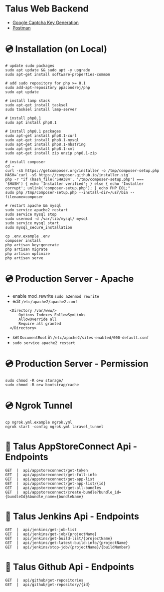 # Talus Web Backend

- [Google Captcha Key Generation](https://www.google.com/recaptcha/admin/create)
- [Postman](https://www.postman.com)

# 💿 Installation (on Local)
```
# update sudo packages
sudo apt update && sudo apt -y upgrade
sudo apt-get install software-properties-common

# add sudo repository for php >= 8.1
sudo add-apt-repository ppa:ondrej/php
sudo apt update

# install lamp stack
sudo apt-get install tasksel
sudo tasksel install lamp-server

# install php8.1
sudo apt install php8.1

# install php8.1 packages
sudo apt-get install php8.1-curl
sudo apt-get install php8.1-mysql
sudo apt-get install php8.1-mbstring
sudo apt-get install php8.1-xml
sudo apt-get install zip unzip php8.1-zip

# install composer
cd ~
curl -sS https://getcomposer.org/installer -o /tmp/composer-setup.php
HASH=`curl -sS https://composer.github.io/installer.sig`
php -r "if (hash_file('SHA384', '/tmp/composer-setup.php') === '$HASH') { echo 'Installer verified'; } else { echo 'Installer corrupt'; unlink('composer-setup.php'); } echo PHP_EOL;"
sudo php /tmp/composer-setup.php --install-dir=/usr/bin --filename=composer

# restart apache && mysql
sudo service apache2 restart
sudo service mysql stop
sudo usermod -d /var/lib/mysql/ mysql
sudo service mysql start
sudo mysql_secure_installation

cp .env.example .env
composer install
php artisan key:generate
php artisan migrate
php artisan optimize
php artisan serve
```

# 💿 Production Server - Apache
- enable mod_rewrite ```sudo a2enmod rewrite```
- edit ```/etc/apache2/apache2.conf```
```
  <Directory /var/www/>
      Options Indexes FollowSymLinks
      AllowOverride all
      Require all granted
  </Directory>
```
- set ```DocumentRoot``` in ```/etc/apache2/sites-enabled/000-default.conf```
- ```sudo service apache2 restart```

# 💿 Production Server - Permission
```
sudo chmod -R o+w storage/
sudo chmod -R o+w bootstrap/cache
```

# 💿 Ngrok Tunnel
```
cp ngrok.yml.example ngrok.yml
ngrok start -config ngrok.yml laravel_tunnel
```

# 🔑 Talus AppStoreConnect Api - Endpoints
```
GET  |  api/appstoreconnect/get-token
GET  |  api/appstoreconnect/get-full-info
GET  |  api/appstoreconnect/get-app-list
GET  |  api/appstoreconnect/get-app-list/{id}
GET  |  api/appstoreconnect/get-all-bundles
GET  |  api/appstoreconnect/create-bundle?bundle_id={bundleId}&bundle_name={bundleName}
```

# 🔑 Talus Jenkins Api - Endpoints
```
GET  |  api/jenkins/get-job-list
GET  |  api/jenkins/get-job/{projectName}
GET  |  api/jenkins/get-build-list/{projectName}
GET  |  api/jenkins/get-latest-build-info/{projectName}
GET  |  api/jenkins/stop-job/{projectName}/{buildNumber}
```

# 🔑 Talus Github Api - Endpoints
```
GET  |  api/github/get-repositories
GET  |  api/github/get-repository/{id}
```
